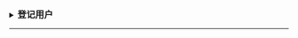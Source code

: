 <details>
  <summary><span style="font-size: 16px;font-weight: bold;">登记用户</span></summary>

#### 请求方法

> POST `${endpoint}/api/user/register`

登记新用户到系统, 用户的 `邮箱` 和 `身份证`必须是未在系统注册过

> Request Headers

```
Content-Type: application/json
```

#### 请求参数

|  字段名   |   类型    |              描述              |    属性    |
|:------:|:-------:|:----------------------------:|:--------:|
| email  | string  |             登记邮件             | Required |
| idCard | string  | 登记身份证, 符合香港身份证正则如：A123456(7) | Required |
| admin  | boolean | 是否为管理员: true 管理员 false 普通用户  | Optional |

#### 响应参数

|  字段名   |   类型    |   描述   |    属性    |
|:------:|:-------:|:------:|:--------:|
|   id   | number  |  用户主键  | Required |
| email  | string  |  用户邮箱  | Required |
| idCard | string  | 用户身份证  | Required |
| admin  | boolean | 是否为管理员 | Required |


#### 响应示例

```json
{
    "code": 0,
    "message": "successful",
    "success": true,
    "type": 0,
    "target": null,
    "requestId": "610ba23d-9549-4be7-9890-c24cc806b8d6",
    "timestamp": 1673520719096,
    "date": {
        "id": 12,
        "email": "c.ehcb@qq.com",
        "idCard": "C000000(0)",
        "admin": false
    }
}
```
</details>

---
